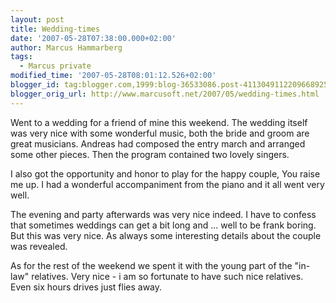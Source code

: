 ```yaml
---
layout: post
title: Wedding-times
date: '2007-05-28T07:38:00.000+02:00'
author: Marcus Hammarberg
tags:
  - Marcus private
modified_time: '2007-05-28T08:01:12.526+02:00'
blogger_id: tag:blogger.com,1999:blog-36533086.post-4113049112209668925
blogger_orig_url: http://www.marcusoft.net/2007/05/wedding-times.html
---
```


Went to a wedding for a friend of mine this weekend. The wedding
itself was very nice with some wonderful music, both the bride and groom
are great musicians. Andreas had composed the entry march
and arranged some other pieces. Then the program contained two lovely
singers.

I also got the opportunity and honor to play for
the happy couple, You raise me up. I had a wonderful <span
id="SPELLING_ERROR_2"
class="blsp-spelling-corrected">accompaniment from the piano and
it all went very well.

The evening and party afterwards was very nice indeed. I have to confess
that sometimes weddings can get a bit long and ... well to be frank
boring. But this was very nice. As always some interesting
details about the couple was revealed.

As for the rest of the weekend we spent it with the young part of the
"in-law" relatives. Very nice - i am so fortunate to have such nice
relatives. Even six hours drives just flies away.
